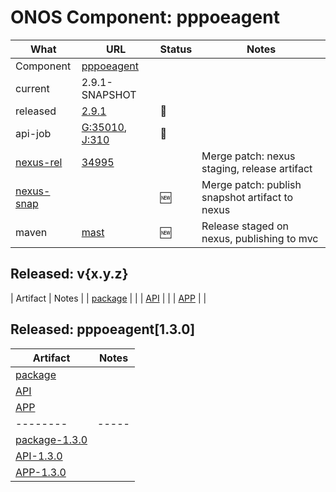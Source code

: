 ONOS Component: pppoeagent
==========================

| What | URL | Status | Notes |
| ---- | --- | ------ | ----- |
| Component  | [pppoeagent](https://gerrit.opencord.org/plugins/gitiles/pppoeagent) | | |
| current    | 2.9.1-SNAPSHOT | | |    
| released   | [2.9.1](https://mvnrepository.com/artifact/org.opencord/pppoeagent) | :hammer: | |
| api-job    | [G:35010](https://gerrit.opencord.org/c/pppoeagent/+/35010), [J:310](https://jenkins.opencord.org/job/onos-app-release/310/console) | :hammer: | |
| [nexus-rel]() | [34995](https://gerrit.opencord.org/c/pppoeagent/+/34995) |  | Merge patch: nexus staging, release artifact |
| [nexus-snap]() | | :new: | Merge patch: publish snapshot artifact to nexus |
| maven | [mast](https://mvnrepository.com/artifact/org.opencord/pppoeagent) | :new: | Release staged on nexus, publishing to mvc |

## Released: v{x.y.z}

| Artifact | Notes |
| [package](https://mvnrepository.com/artifact/org.opencord/{pkg}/{ver}) | |
| [API](https://mvnrepository.com/artifact/org.opencord/{pkg}-api/{ver}) | |
| [APP](https://mvnrepository.com/artifact/org.opencord/{pkg}-app/{ver}) | |


## Released: pppoeagent[1.3.0]

| Artifact | Notes |
| -------- | ----- |
| [package](https://mvnrepository.com/artifact/org.opencord/pppoeagent) | |
| [API](https://mvnrepository.com/artifact/org.opencord/pppoeagent-api) | |
| [APP](https://mvnrepository.com/artifact/org.opencord/pppoeagent-app) | |
| -------- | ----- |
| [package-1.3.0](https://mvnrepository.com/artifact/org.opencord/pppoeagent/1.3.0) | |
| [API-1.3.0](https://mvnrepository.com/artifact/org.opencord/pppoeagent-api/1.3.0) | |
| [APP-1.3.0](https://mvnrepository.com/artifact/org.opencord/pppoeagent-app/1.3.0) | |

